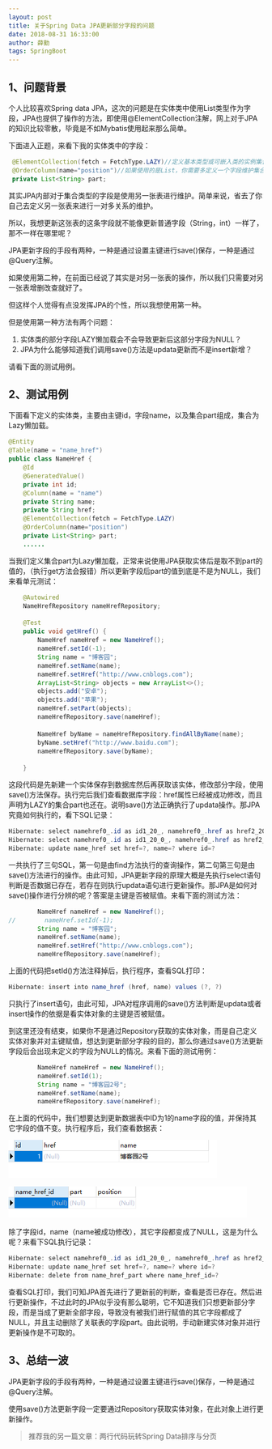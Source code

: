 ```yaml
---
layout: post
title: 关于Spring Data JPA更新部分字段的问题
date: 2018-08-31 16:33:00
author: 薛勤
tags: SpringBoot
---
```

## 1、问题背景

个人比较喜欢Spring data JPA，这次的问题是在实体类中使用List类型作为字段，JPA也提供了操作的方法，即使用@ElementCollection注解，网上对于JPA的知识比较零散，毕竟是不如Mybatis使用起来那么简单。

下面进入正题，来看下我的实体类中的字段：

```java
 @ElementCollection(fetch = FetchType.LAZY)//定义基本类型或可嵌入类的实例集合
 @OrderColumn(name="position")//如果使用的是List，你需要多定义一个字段维护集合顺序
 private List<String> part;
```

其实JPA内部对于集合类型的字段是使用另一张表进行维护。简单来说，省去了你自己去定义另一张表来进行一对多关系的维护。

所以，我想更新这张表的这条字段就不能像更新普通字段（String，int）一样了，那不一样在哪里呢？

JPA更新字段的手段有两种，一种是通过设置主键进行save()保存，一种是通过@Query注解。

如果使用第二种，在前面已经说了其实是对另一张表的操作，所以我们只需要对另一张表增删改查就好了。

但这样个人觉得有点没发挥JPA的个性，所以我想使用第一种。

但是使用第一种方法有两个问题：

1. 实体类的部分字段LAZY懒加载会不会导致更新后这部分字段为NULL？
2. JPA为什么能够知道我们调用save()方法是updata更新而不是insert新增？

请看下面的测试用例。

## 2、测试用例

下面看下定义的实体类，主要由主键id，字段name，以及集合part组成，集合为Lazy懒加载。

```java
@Entity
@Table(name = "name_href")
public class NameHref {
    @Id
    @GeneratedValue()
    private int id;
    @Column(name = "name")
    private String name;
    private String href;
    @ElementCollection(fetch = FetchType.LAZY)
    @OrderColumn(name="position")
    private List<String> part;
    ......
```

当我们定义集合part为Lazy懒加载，正常来说使用JPA获取实体后是取不到part的值的，（执行get方法会报错）所以更新字段后part的值到底是不是为NULL，我们来看单元测试：

```java
    @Autowired
    NameHrefRepository nameHrefRepository;

    @Test
    public void getHref() {
        NameHref nameHref = new NameHref();
        nameHref.setId(-1);
        String name = "博客园";
        nameHref.setName(name);
        nameHref.setHref("http://www.cnblogs.com");
        ArrayList<String> objects = new ArrayList<>();
        objects.add("安卓");
        objects.add("苹果");
        nameHref.setPart(objects);
        nameHrefRepository.save(nameHref);

        NameHref byName = nameHrefRepository.findAllByName(name);
        byName.setHref("http://www.baidu.com");
        nameHrefRepository.save(byName);

    }
```

这段代码是先新建一个实体保存到数据库然后再获取该实体，修改部分字段，使用save()方法保存。执行完后我们查看数据库字段：href属性已经被成功修改，而且声明为LAZY的集合part也还在。说明save()方法正确执行了updata操作。那JPA究竟如何执行的，看下SQL记录：

```java
Hibernate: select namehref0_.id as id1_20_, namehref0_.href as href2_20_, namehref0_.name as name3_20_ from name_href namehref0_ where namehref0_.name=?
Hibernate: select namehref0_.id as id1_20_0_, namehref0_.href as href2_20_0_, namehref0_.name as name3_20_0_ from name_href namehref0_ where namehref0_.id=?
Hibernate: update name_href set href=?, name=? where id=?
```

一共执行了三句SQL，第一句是由find方法执行的查询操作，第二句第三句是由save()方法进行的操作。由此可知，JPA更新字段的原理大概是先执行select语句判断是否数据已存在，若存在则执行updata语句进行更新操作。那JPA是如何对save()操作进行分辨的呢？答案是主键是否被赋值。来看下面的测试方法：

```java
        NameHref nameHref = new NameHref();
//        nameHref.setId(-1);
        String name = "博客园";
        nameHref.setName(name);
        nameHref.setHref("http://www.cnblogs.com");
        nameHrefRepository.save(nameHref);
```

上面的代码把setId()方法注释掉后，执行程序，查看SQL打印：

```java
Hibernate: insert into name_href (href, name) values (?, ?)
```

只执行了insert语句，由此可知，JPA对程序调用的save()方法判断是updata或者insert操作的依据是看实体对象的主键是否被赋值。

到这里还没有结束，如果你不是通过Repository获取的实体对象，而是自己定义实体对象并对主键赋值，想达到更新部分字段的目的，那么你通过save()方法更新字段后会出现未定义的字段为NULL的情况。来看下面的测试用例：

```java
        NameHref nameHref = new NameHref();
        nameHref.setId(1);
        String name = "博客园2号";
        nameHref.setName(name);
        nameHrefRepository.save(nameHref);
```

在上面的代码中，我们想要达到更新数据表中ID为1的name字段的值，并保持其它字段的值不变。执行程序后，我们查看数据表：

![](./20180831关于SpringDataJPA更新部分字段的问题/1136672-20180831163656240-1132328161.png)



![](./20180831关于SpringDataJPA更新部分字段的问题/1136672-20180831163707815-1315750336.png)





除了字段id，name（name被成功修改），其它字段都变成了NULL，这是为什么呢？来看下SQL执行记录：

```java
Hibernate: select namehref0_.id as id1_20_0_, namehref0_.href as href2_20_0_, namehref0_.name as name3_20_0_ from name_href namehref0_ where namehref0_.id=?
Hibernate: update name_href set href=?, name=? where id=?
Hibernate: delete from name_href_part where name_href_id=?
```

查看SQL打印，我们可知JPA首先进行了更新前的判断，查看是否已存在。然后进行更新操作，不过此时的JPA似乎没有那么聪明，它不知道我们只想更新部分字段，而是当成了更新全部字段，导致没有被我们进行赋值的其它字段都成了NULL，并且主动删除了关联表的字段part。由此说明，手动新建实体对象并进行更新操作是不可取的。

## 3、总结一波

JPA更新字段的手段有两种，一种是通过设置主键进行save()保存，一种是通过@Query注解。

使用save()方法更新字段一定要通过Repository获取实体对象，在此对象上进行更新操作。


> 推荐我的另一篇文章：两行代码玩转Spring Data排序与分页
